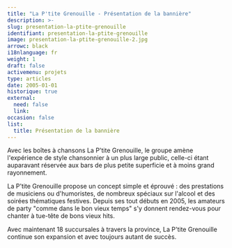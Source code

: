 ```yaml
---
title: "La P'tite Grenouille - Présentation de la bannière"
description: >-
slug: presentation-la-ptite-grenouille
identifiant: presentation-la-ptite-grenouille 
image: presentation-la-ptite-grenouille-2.jpg
arrowc: black
i18nlanguage: fr
weight: 1
draft: false
activemenu: projets
type: articles
date: 2005-01-01
historique: true
external:
  need: false
  link:
occasion: false
list:
  title: Présentation de la bannière
---
```


Avec les boîtes à chansons La P'tite Grenouille, le groupe amène l'expérience de style chansonnier à un plus large public, celle-ci étant auparavant réservée aux bars de plus petite superficie et à moins grand rayonnement. 

La P'tite Grenouille propose un concept simple et éprouvé : des prestations de musiciens ou d'humoristes, de nombreux spéciaux sur l'alcool et des soirées thématiques festives. Depuis ses tout débuts en 2005, les amateurs de party "comme dans le bon vieux temps" s'y donnent rendez-vous pour chanter à tue-tête de bons vieux hits.

Avec maintenant 18 succursales à travers la province, La P'tite Grenouille continue son expansion et avec toujours autant de succès. 
